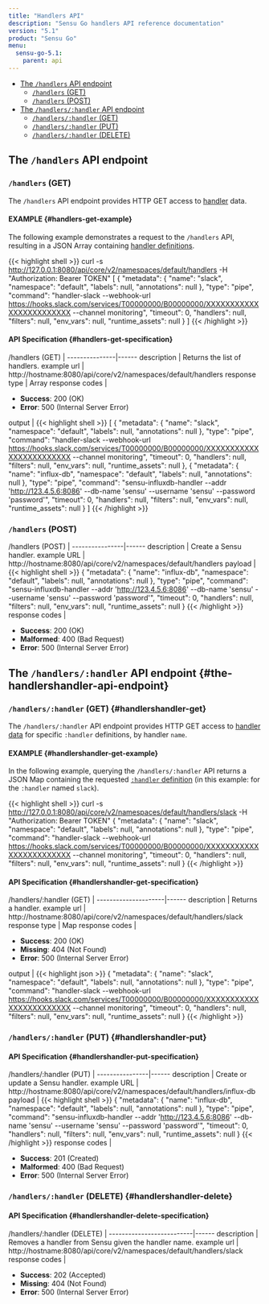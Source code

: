 ```yaml
---
title: "Handlers API"
description: "Sensu Go handlers API reference documentation"
version: "5.1"
product: "Sensu Go"
menu:
  sensu-go-5.1:
    parent: api
---
```


- [The `/handlers` API endpoint](#the-handlers-api-endpoint)
	- [`/handlers` (GET)](#handlers-get)
	- [`/handlers` (POST)](#handlers-post)
- [The `/handlers/:handler` API endpoint](#the-handlershandler-api-endpoint)
	- [`/handlers/:handler` (GET)](#handlershandler-get)
  - [`/handlers/:handler` (PUT)](#handlershandler-put)
  - [`/handlers/:handler` (DELETE)](#handlershandler-delete)

## The `/handlers` API endpoint

### `/handlers` (GET)

The `/handlers` API endpoint provides HTTP GET access to [handler][1] data.

#### EXAMPLE {#handlers-get-example}

The following example demonstrates a request to the `/handlers` API, resulting in
a JSON Array containing [handler definitions][1].

{{< highlight shell >}}
curl -s http://127.0.0.1:8080/api/core/v2/namespaces/default/handlers -H "Authorization: Bearer TOKEN"
[
  {
    "metadata": {
      "name": "slack",
      "namespace": "default",
      "labels": null,
      "annotations": null
    },
    "type": "pipe",
    "command": "handler-slack --webhook-url https://hooks.slack.com/services/T00000000/B00000000/XXXXXXXXXXXXXXXXXXXXXXXX --channel monitoring",
    "timeout": 0,
    "handlers": null,
    "filters": null,
    "env_vars": null,
    "runtime_assets": null
  }
]
{{< /highlight >}}

#### API Specification {#handlers-get-specification}

/handlers (GET)  | 
---------------|------
description    | Returns the list of handlers.
example url    | http://hostname:8080/api/core/v2/namespaces/default/handlers
response type  | Array
response codes | <ul><li>**Success**: 200 (OK)</li><li>**Error**: 500 (Internal Server Error)</li></ul>
output         | {{< highlight shell >}}
[
  {
    "metadata": {
      "name": "slack",
      "namespace": "default",
      "labels": null,
      "annotations": null
    },
    "type": "pipe",
    "command": "handler-slack --webhook-url https://hooks.slack.com/services/T00000000/B00000000/XXXXXXXXXXXXXXXXXXXXXXXX --channel monitoring",
    "timeout": 0,
    "handlers": null,
    "filters": null,
    "env_vars": null,
    "runtime_assets": null
  },
  {
    "metadata": {
      "name": "influx-db",
      "namespace": "default",
      "labels": null,
      "annotations": null
    },
    "type": "pipe",
    "command": "sensu-influxdb-handler --addr 'http://123.4.5.6:8086' --db-name 'sensu' --username 'sensu' --password 'password'",
    "timeout": 0,
    "handlers": null,
    "filters": null,
    "env_vars": null,
    "runtime_assets": null
  }
]
{{< /highlight >}}

### `/handlers` (POST)

/handlers (POST) | 
----------------|------
description     | Create a Sensu handler.
example URL     | http://hostname:8080/api/core/v2/namespaces/default/handlers
payload         | {{< highlight shell >}}
{
  "metadata": {
    "name": "influx-db",
    "namespace": "default",
    "labels": null,
    "annotations": null
  },
  "type": "pipe",
  "command": "sensu-influxdb-handler --addr 'http://123.4.5.6:8086' --db-name 'sensu' --username 'sensu' --password 'password'",
  "timeout": 0,
  "handlers": null,
  "filters": null,
  "env_vars": null,
  "runtime_assets": null
}
{{< /highlight >}}
response codes  | <ul><li>**Success**: 200 (OK)</li><li>**Malformed**: 400 (Bad Request)</li><li>**Error**: 500 (Internal Server Error)</li></ul>

## The `/handlers/:handler` API endpoint {#the-handlershandler-api-endpoint}

### `/handlers/:handler` (GET) {#handlershandler-get}

The `/handlers/:handler` API endpoint provides HTTP GET access to [handler data][1] for specific `:handler` definitions, by handler `name`.

#### EXAMPLE {#handlershandler-get-example}

In the following example, querying the `/handlers/:handler` API returns a JSON Map
containing the requested [`:handler` definition][1] (in this example: for the `:handler` named
`slack`).

{{< highlight shell >}}
curl -s http://127.0.0.1:8080/api/core/v2/namespaces/default/handlers/slack -H "Authorization: Bearer TOKEN"
{
  "metadata": {
    "name": "slack",
    "namespace": "default",
    "labels": null,
    "annotations": null
  },
  "type": "pipe",
  "command": "handler-slack --webhook-url https://hooks.slack.com/services/T00000000/B00000000/XXXXXXXXXXXXXXXXXXXXXXXX --channel monitoring",
  "timeout": 0,
  "handlers": null,
  "filters": null,
  "env_vars": null,
  "runtime_assets": null
}
{{< /highlight >}}

#### API Specification {#handlershandler-get-specification}

/handlers/:handler (GET) | 
---------------------|------
description          | Returns a handler.
example url          | http://hostname:8080/api/core/v2/namespaces/default/handlers/slack
response type        | Map
response codes       | <ul><li>**Success**: 200 (OK)</li><li> **Missing**: 404 (Not Found)</li><li>**Error**: 500 (Internal Server Error)</li></ul>
output               | {{< highlight json >}}
{
  "metadata": {
    "name": "slack",
    "namespace": "default",
    "labels": null,
    "annotations": null
  },
  "type": "pipe",
  "command": "handler-slack --webhook-url https://hooks.slack.com/services/T00000000/B00000000/XXXXXXXXXXXXXXXXXXXXXXXX --channel monitoring",
  "timeout": 0,
  "handlers": null,
  "filters": null,
  "env_vars": null,
  "runtime_assets": null
}
{{< /highlight >}}

### `/handlers/:handler` (PUT) {#handlershandler-put}

#### API Specification {#handlershandler-put-specification}

/handlers/:handler (PUT) | 
----------------|------
description     | Create or update a Sensu handler.
example URL     | http://hostname:8080/api/core/v2/namespaces/default/handlers/influx-db
payload         | {{< highlight shell >}}
{
  "metadata": {
    "name": "influx-db",
    "namespace": "default",
    "labels": null,
    "annotations": null
  },
  "type": "pipe",
  "command": "sensu-influxdb-handler --addr 'http://123.4.5.6:8086' --db-name 'sensu' --username 'sensu' --password 'password'",
  "timeout": 0,
  "handlers": null,
  "filters": null,
  "env_vars": null,
  "runtime_assets": null
}
{{< /highlight >}}
response codes  | <ul><li>**Success**: 201 (Created)</li><li>**Malformed**: 400 (Bad Request)</li><li>**Error**: 500 (Internal Server Error)</li></ul>

### `/handlers/:handler` (DELETE) {#handlershandler-delete}

#### API Specification {#handlershandler-delete-specification}

/handlers/:handler (DELETE) | 
--------------------------|------
description               | Removes a handler from Sensu given the handler name.
example url               | http://hostname:8080/api/core/v2/namespaces/default/handlers/slack
response codes            | <ul><li>**Success**: 202 (Accepted)</li><li>**Missing**: 404 (Not Found)</li><li>**Error**: 500 (Internal Server Error)</li></ul>

[1]: ../../reference/handlers
